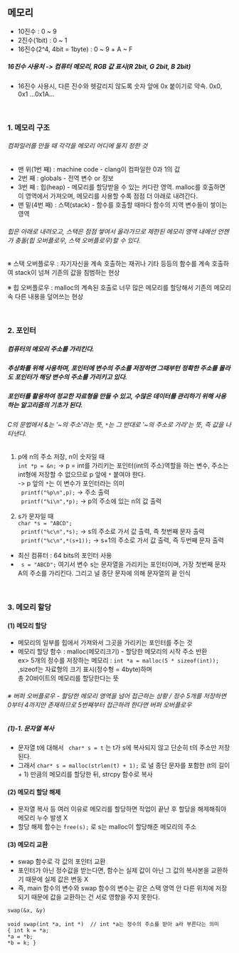 ## 메모리   

- 10진수 : 0 ~ 9    
- 2진수(1bit) : 0 ~ 1     
- 16진수(2^4, 4bit = 1byte) : 0 ~ 9 + A ~ F       
       
##### 16진수 사용처 -> 컴퓨터 메모리, RGB 값 표시(R 2bit, G 2bit, B 2bit)      
- 16진수 사용시, 다른 진수와 헷갈리지 않도록 숫자 앞에 0x 붙이기로 약속. 0x0, 0x1 ...0x1A...        

</br>    

### 1. 메모리 구조      
###### 컴파일러를 만들 때 각각을 메모리 어디에 둘지 정한 것   
- 맨 위(1번 째) : machine code - clang이 컴파일한 0과 1의 값      
- 2번 째 : globals - 전역 변수 or 정보     
- 3번 째 : 힙(heap) - 메모리를 할당받을 수 있는 커다란 영역. malloc를 호출하면 이 영역에서 가져오며, 메모리를 사용할 수록 점점 더 아래로 내려간다.       
- 맨 밑(4번 째) : 스택(stack) - 함수를 호출할 때마다 함수의 지역 변수들이 쌓이는 영역         

###### 힙은 아래로 내려오고, 스택은 점점 쌓여서 올라가므로 제한된 메모리 영역 내에선 언젠가 충돌(힙 오버플로우, 스택 오버플로우)할 수 있다.   

※ 스택 오버플로우 : 자기자신을 계속 호출하는 재귀나 기타 등등의 함수를 계속 호출하여 stack이 넘쳐 기존의 값을 침범하는 현상       

※ 힙 오버플로우 : malloc의 계속된 호출로 너무 많은 메모리를 할당해서 기존의 메모리 속 다른 내용을 덮어쓰는 현상          

</br>   


### 2. 포인터   
##### 컴퓨터의 메모리 주소를 가리킨다.    
##### 추상화를 위해 사용하며, 포인터에 변수의 주소를 저장하면 그때부턴 정확한 주소를 몰라도 포인터가 해당 변수의 주소를 가리키고 있다.     
##### 포인터를 활용하여 정교한 자료형을 만들 수 있고, 수많은 데이터를 관리하기 위해 사용하는 알고리즘의 기초가 된다.   
###### C의 문법에서 &는 '~의 주소'라는 뜻,  ```*```는 그 반대로 '~의 주소로 가라'는 뜻, 즉 값을 나타낸다.    
1. p에 n의 주소 저장, n이 숫자일 때   
``` int *p = &n; ``` -> p = int를 가리키는 포인터(int의 주소)역할을 하는 변수, 주소는 int형에 저장할 수 없으므로 p 앞에 ```*``` 붙여야 한다.    
-> p 앞의 ```*```는 이 변수가 포인터라는 의미   
``` printf("%p\n",p);``` -> 주소 출력   
``` printf("%i\n",*p);``` -> p의 주소에 있는 n의 값 출력       
     

2. s가 문자일 때   
```char *s = "ABCD";```   
``` printf("%c\n",*s);``` -> s의 주소로 가서 값 출력, 즉 첫번째 문자 출력     
``` printf("%c\n",*(s+1));``` -> s+1의 주소로 가서 값 출력, 즉 두번째 문자 출력    
     
     
- 최신 컴퓨터 : 64 bits의 포인터 사용      
- ``` s = "ABCD";``` 여기서 변수 s는 문자열을 가리키는 포인터이며, 가장 첫번째 문자 A의 주소를 가리킨다. 그리고 널 종단 문자에 의해 문자열의 끝 인식      

</br>        

### 3. 메모리 할당         
#### (1) 메모리 할당     
- 메모리의 일부를 힙에서 가져와서 그곳을 가리키는 포인터를 주는 것     
- 메모리 할당 함수 : malloc(메모리크기) - 할당한 메모리의 시작 주소 반환     
ex> 5개의 정수를 저장하는 메모리 : ``` int *a = malloc(5 * sizeof(int)); ``` ,sizeof는 자료형의 크기 표시(정수형 = 4byte)하며     
총 20바이트의 메모리를 할당한다는 뜻      
    
###### ※ 버퍼 오버플로우 - 할당한 메모리 영역을 넘어 접근하는 상황 / 정수 5개를 저장하면 0부터 4까지만 존재하므로 5번째부터 접근하려 한다면 버퍼 오버플로우      

##### (1)-1. 문자열 복사   
- 문자열 t에 대해서 ``` char* s = t```  는 t가 s에 복사되지 않고 단순히 t의 주소만 저장된다.   
- 그래서 ```char* s = malloc(strlen(t) + 1);``` 로 널 종단 문자를 포함한 (t의 길이 + 1) 만큼의 메모리를 할당한 뒤, strcpy 함수로 복사              

#### (2) 메모리 할당 해제      
- 문자열 복사 등 여러 이유로 메모리를 할당하면 작업이 끝난 후 할당을 해제해줘야 메모리 누수 발생 X    
- 할당 해제 함수는 ``` free(s); ``` 로 s는 malloc이 할당해준 메모리의 주소       

#### (3) 메모리 교환      
- swap 함수로 각 값의 포인터 교환      
- 포인터가 아닌 정수값을 받는다면, 함수는 실제 값이 아닌 그 값의 복사본을 교환하기 때문에 실제 값은 변동 X     
- 즉, main 함수의 변수와 swap 함수의 변수는 같은 스택 영역 안 다른 위치에 저장되기 때문에 값을 교환하는 건 서로 영향을 주지 못한다.   
```    
swap(&x, &y)   

void swap(int *a, int *)  // int *a는 정수의 주소를 받아 a라 부른다는 의미       
{ int k = *a;
*a = *b;
*b = k; }   
         
 ```




